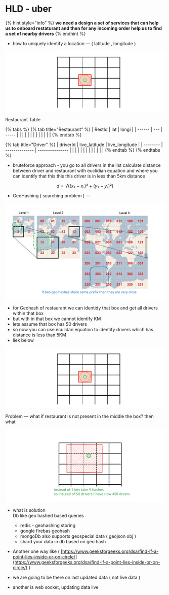 # HLD - uber

{% hint style="info" %}
**we need a design a set of services that can help us to onboard restaturant and then for any incoming order help us to find a set of nearby drivers**
{% endhint %}

* how to uniquely identify a location —  ( latitude , longitude )

<img src=".gitbook/assets/file.excalidraw (2).svg" alt="" class="gitbook-drawing">

Restaurant Table

{% tabs %}
{% tab title="Restaurant" %}
| RestId | lat | longi |
| ------ | --- | ----- |
|        |     |       |
|        |     |       |
|        |     |       |
{% endtab %}

{% tab title="Driver" %}
| driverId | live\_latitude | live\_longitude |
| -------- | -------------- | --------------- |
|          |                |                 |
|          |                |                 |
|          |                |                 |
{% endtab %}
{% endtabs %}

* bruteforce approach - you go to all drivers in the list calculate distance between driver and restaurant with euclidian equation and where you can identify that this this this driver is in less than 5km distance

$$
d = √((x₂ - x₁)² + (y₂ - y₁)²)
$$

* GeoHashing ( searching problem ) —&#x20;

<img src=".gitbook/assets/file.excalidraw (1) (1).svg" alt="" class="gitbook-drawing">

* for Geohash of restaurant we can identidy that box and get all drivers within that box
* but with in that box we cannot identify KM
* lets assume that box has 50 drivers
* so now you  can use eculidan equation to identify drivers which has distance is less than 5KM
* liek below

<img src=".gitbook/assets/file.excalidraw (2) (1).svg" alt="" class="gitbook-drawing">

Problem — what if restaurant is not present in the middle the box? then what

<img src=".gitbook/assets/file.excalidraw (5).svg" alt="" class="gitbook-drawing">

* what is solution \
  Db like geo hashed based queries
  * redis - geohashing storing
  * google firebas geohash
  * mongoDb also supports geospecial data ( geojson obj )&#x20;
  * shard your data in db based on geo hash
* Another one way like ( [https://www.geeksforgeeks.org/dsa/find-if-a-point-lies-inside-or-on-circle/](https://www.geeksforgeeks.org/dsa/find-if-a-point-lies-inside-or-on-circle/) )



* we are going to be there on last updated data ( not live data )
* another is web socket, updating data live

